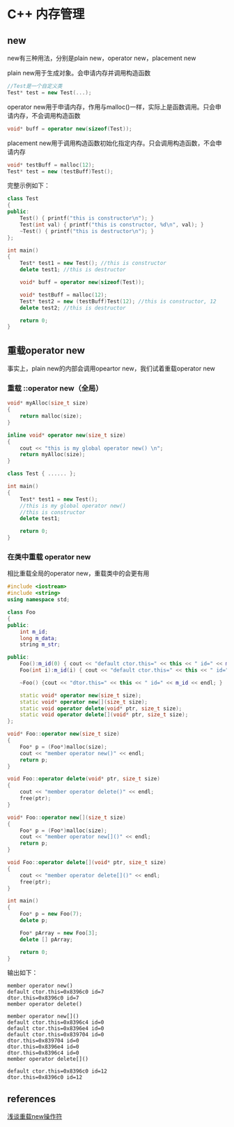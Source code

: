 # C++ 内存管理  

## new  

new有三种用法，分别是plain new，operator new，placement new  

plain new用于生成对象。会申请内存并调用构造函数  

```cpp
//Test是一个自定义类
Test* test = new Test(...);
```

operator new用于申请内存，作用与malloc()一样，实际上是函数调用。只会申请内存，不会调用构造函数  

```cpp
void* buff = operator new(sizeof(Test));
```

placement new用于调用构造函数初始化指定内存。只会调用构造函数，不会申请内存  

```cpp
void* testBuff = malloc(12);
Test* test = new (testBuff)Test();
```

完整示例如下：  

```cpp
class Test
{
public:
    Test() { printf("this is constructor\n"); }
    Test(int val) { printf("this is constructor, %d\n", val); }
    ~Test() { printf("this is destructor\n"); }
};

int main()
{
    Test* test1 = new Test(); //this is constructor
    delete test1; //this is destructor

    void* buff = operator new(sizeof(Test));

    void* testBuff = malloc(12);
    Test* test2 = new (testBuff)Test(12); //this is constructor, 12
    delete test2; //this is destructor

    return 0;
}
```

## 重载operator new  

事实上，plain new的内部会调用opeartor new，我们试着重载operator new  

### 重载 ::operator new（全局）

```cpp
void* myAlloc(size_t size)
{
    return malloc(size);
}

inline void* operator new(size_t size)
{
    cout << "this is my global operator new() \n";
    return myAlloc(size);
}

class Test { ...... };

int main()
{
    Test* test1 = new Test();
    //this is my global operator new()
    //this is constructor
    delete test1;

    return 0;
}
```

### 在类中重载 operator new  

相比重载全局的operator new，重载类中的会更有用  

```cpp
#include <iostream>
#include <string>
using namespace std;

class Foo
{
public:
    int m_id;
    long m_data;
    string m_str;

public:
    Foo():m_id(0) { cout << "default ctor.this=" << this << " id=" << m_id << endl; }
    Foo(int i):m_id(i) { cout << "default ctor.this=" << this << " id=" << m_id << endl; }

    ~Foo() {cout << "dtor.this=" << this << " id=" << m_id << endl; }

    static void* operator new(size_t size);
    static void* operator new[](size_t size);
    static void operator delete(void* ptr, size_t size);
    static void operator delete[](void* ptr, size_t size);
};

void* Foo::operator new(size_t size)
{
    Foo* p = (Foo*)malloc(size);
    cout << "member operator new()" << endl;
    return p;
}

void Foo::operator delete(void* ptr, size_t size)
{
    cout << "member operator delete()" << endl;
    free(ptr);
}

void* Foo::operator new[](size_t size)
{
    Foo* p = (Foo*)malloc(size);
    cout << "member operator new[]()" << endl;
    return p;
}

void Foo::operator delete[](void* ptr, size_t size)
{
    cout << "member operator delete[]()" << endl;
    free(ptr);
}

int main()
{
    Foo* p = new Foo(7);
    delete p;

    Foo* pArray = new Foo[3];
    delete [] pArray;

    return 0;
}
```

输出如下：  

```shell
member operator new()
default ctor.this=0x8396c0 id=7
dtor.this=0x8396c0 id=7
member operator delete()

member operator new[]()
default ctor.this=0x8396c4 id=0
default ctor.this=0x8396e4 id=0
default ctor.this=0x839704 id=0
dtor.this=0x839704 id=0
dtor.this=0x8396e4 id=0
dtor.this=0x8396c4 id=0
member operator delete[]()

default ctor.this=0x8396c0 id=12
dtor.this=0x8396c0 id=12
```

## references  

[浅谈重载new操作符](https://blog.csdn.net/sinat_36817189/article/details/124599127)  
